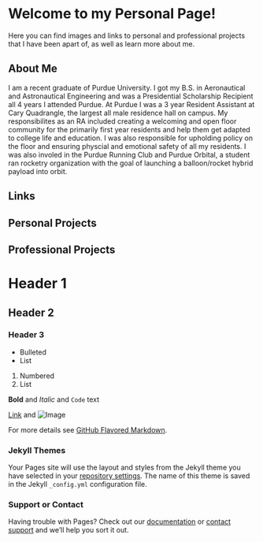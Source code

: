 # Welcome to my Personal Page!

Here you can find images and links to personal and professional projects that I have been apart of, as well as learn more about me.

## About Me

I am a recent graduate of Purdue University. I got my B.S. in Aeronautical and Astronautical Engineering and was a Presidential Scholarship Recipient all 4 years I attended Purdue. At Purdue I was a 3 year Resident Assistant at Cary Quadrangle, the largest all male residence hall on campus. My responsibilites as an RA included creating a welcoming and open floor community for the primarily first year residents and help them get adapted to college life and education. I was also responsible for upholding policy on the floor and ensuring physcial and emotional safety of all my residents. I was also involed in the Purdue Running Club and Purdue Orbital, a student ran rocketry organization with the goal of launching a balloon/rocket hybrid payload into orbit. 

## Links 

## Personal Projects 

## Professional Projects 

# Header 1
## Header 2
### Header 3

- Bulleted
- List

1. Numbered
2. List

**Bold** and _Italic_ and `Code` text

[Link](url) and ![Image](src)


For more details see [GitHub Flavored Markdown](https://guides.github.com/features/mastering-markdown/).

### Jekyll Themes

Your Pages site will use the layout and styles from the Jekyll theme you have selected in your [repository settings](https://github.com/sconkle/sconkle.github.io/settings/pages). The name of this theme is saved in the Jekyll `_config.yml` configuration file.

### Support or Contact

Having trouble with Pages? Check out our [documentation](https://docs.github.com/categories/github-pages-basics/) or [contact support](https://support.github.com/contact) and we’ll help you sort it out.
